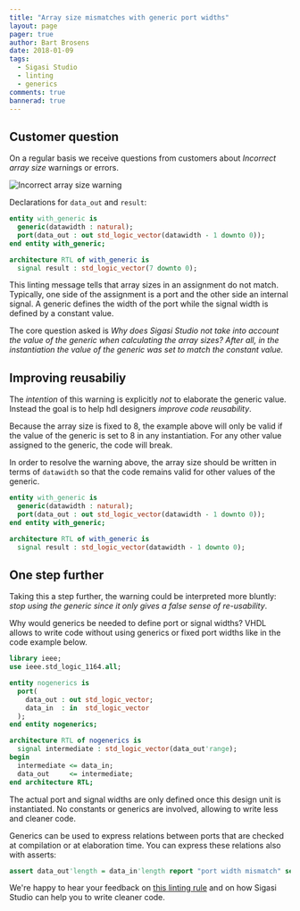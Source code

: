 ```yaml
---
title: "Array size mismatches with generic port widths"
layout: page
pager: true
author: Bart Brosens
date: 2018-01-09
tags:
  - Sigasi Studio
  - linting
  - generics
comments: true
bannerad: true
---
```


## Customer question
On a regular basis we receive questions from customers about *Incorrect array size* warnings or errors.

![Incorrect array size warning](/img/tech/generic-port-width/warning_message.png "Incorrect array size warning")

Declarations for `data_out` and `result`:
```vhdl
entity with_generic is
  generic(datawidth : natural);
  port(data_out : out std_logic_vector(datawidth - 1 downto 0));
end entity with_generic;

architecture RTL of with_generic is
  signal result : std_logic_vector(7 downto 0);
```

This linting message tells that array sizes in an assignment do not match.
Typically, one side of the assignment is a port and the other side an internal signal.
A generic defines the width of the port while the signal width is defined by a constant value.

The core question asked is
*Why does Sigasi Studio not take into account the value of the generic when calculating the array sizes?
After all, in the instantiation the value of the generic was set to match the constant value.*

## Improving reusabiliy
The *intention* of this warning is explicitly _not_ to elaborate the generic value.
Instead the goal is to help hdl designers *improve code reusability*.

Because the array size is fixed to 8, the example above will only be valid if the value
of the generic is set to 8 in any instantiation. For any other value assigned to the generic,
the code will break.

In order to resolve the warning above, the array size should be written in terms of `datawidth`
so that the code remains valid for other values of the generic.

```vhdl
entity with_generic is
  generic(datawidth : natural);
  port(data_out : out std_logic_vector(datawidth - 1 downto 0));
end entity with_generic;

architecture RTL of with_generic is
  signal result : std_logic_vector(datawidth - 1 downto 0);
```

## One step further
Taking this a step further, the warning could be interpreted more bluntly:
*stop using the generic since it only gives a false sense of re-usability*.

Why would generics be needed to define port or signal widths?
VHDL allows to write code without using generics or fixed port widths like in the code example below.

```vhdl
library ieee;
use ieee.std_logic_1164.all;

entity nogenerics is
  port(
    data_out : out std_logic_vector;
    data_in  : in  std_logic_vector
  );
end entity nogenerics;

architecture RTL of nogenerics is
  signal intermediate : std_logic_vector(data_out'range);
begin
  intermediate <= data_in;
  data_out     <= intermediate;
end architecture RTL;
```

The actual port and signal widths are only defined once this design unit is instantiated.
No constants or generics are involved, allowing to write less and cleaner code.

Generics can be used to express relations between ports that are checked at compilation
or at elaboration time. You can express these relations also with asserts:

```vhdl
assert data_out'length = data_in'length report "port width mismatch" severity failure;
```

We're happy to hear your feedback on [this linting rule](/manual/eclipse/linting#vector-width-in-assignments-and-port-maps) and on
how Sigasi Studio can help you to write cleaner code.

